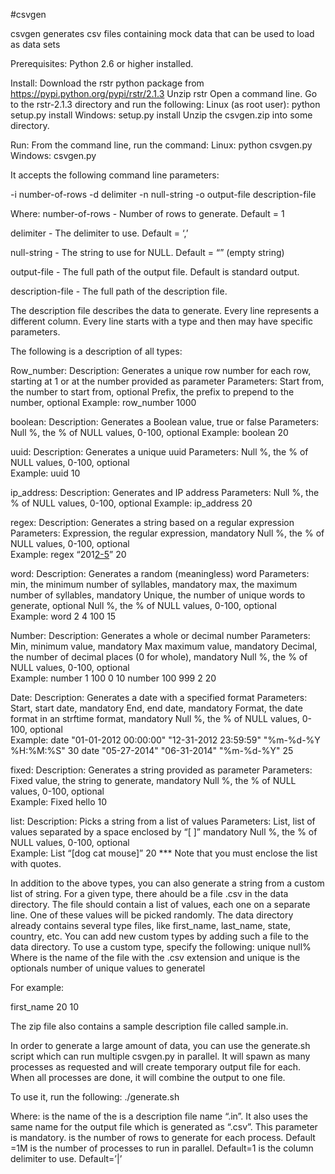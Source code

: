 #csvgen

csvgen generates csv files containing mock data that can be used to load as data sets

Prerequisites:
Python 2.6 or higher installed.

Install:
Download the rstr python package from https://pypi.python.org/pypi/rstr/2.1.3
Unzip rstr 
Open a command line. Go to the rstr-2.1.3 directory and run the following:
Linux (as root user): python setup.py install
Windows: setup.py install
Unzip the csvgen.zip into some directory.


Run:
From the command line, run the command:
Linux: python csvgen.py <parameters>
Windows: csvgen.py <parameters>

It accepts the following command line parameters:

-i number-of-rows -d delimiter -n null-string -o output-file description-file

Where:
number-of-rows - Number of rows to generate. Default = 1

delimiter - The delimiter to use. Default = ‘,’

null-string - The string to use for NULL. Default = “” (empty string)

output-file - The full path of the output file. Default is standard output.

description-file - The full path of the description file.

The description file describes the data to generate. Every line represents a different column.
Every line starts with a type and then may have specific parameters.

The following is a description of all types:

Row_number:
	Description: Generates a unique row number for each row, starting at 1 or at the number provided as parameter
	Parameters:  Start from, the number to start from, optional
				 Prefix, the prefix to prepend to the number, optional
	Example:     row_number 1000
	
boolean:
	Description: Generates a Boolean value, true or false
	Parameters:  Null %, the % of NULL values, 0-100, optional
	Example:     boolean 20

uuid:
	Description: Generates a unique uuid
	Parameters:  Null %, the % of NULL values, 0-100, optional	
	Example:     uuid 10

ip_address:
	Description: Generates and IP address
	Parameters:  Null %, the % of NULL values, 0-100, optional
	Example:     ip_address 20
	
regex:
	Description: Generates a string based on a regular expression
	Parameters:  Expression, the regular expression, mandatory
		     Null %, the % of NULL values, 0-100, optional	
	Example:     regex “201[2-5](0[1-9]|1[0-2])” 20
	
word:
	Description: Generates a random (meaningless) word
	Parameters:  min, the minimum number of syllables, mandatory
		     max, the maximum number of syllables, mandatory
			 Unique, the number of unique words to generate, optional
		     Null %, the % of NULL values, 0-100, optional	
	Example:     word 2 4 100 15
	
Number:
	Description: Generates a whole or decimal number
	Parameters:  Min, minimum value, mandatory
		     Max maximum value, mandatory
		     Decimal, the number of decimal places (0 for whole), mandatory
		     Null %, the % of NULL values, 0-100, optional	
	Example:     number 1 100 0 10
				 number 100 999 2 20
				 
Date:
	Description: Generates a date with a specified format
	Parameters:  Start, start date, mandatory
		     End, end date, mandatory
		     Format, the date format in an strftime format, mandatory
		     Null %, the % of NULL values, 0-100, optional	
	Example:     date "01-01-2012 00:00:00" "12-31-2012 23:59:59" "%m-%d-%Y %H:%M:%S" 30
		     date "05-27-2014" "06-31-2014" "%m-%d-%Y" 25
				 
fixed:
	Description: Generates a string provided as parameter
	Parameters:  Fixed value, the string to generate, mandatory
		     Null %, the % of NULL values, 0-100, optional	
	Example:     Fixed hello 10
	
list:
	Description: Picks a string from a list of values
	Parameters:  List, list of values separated by a space enclosed by “[ ]” mandatory
		     Null %, the % of NULL values, 0-100, optional	
	Example:     List “[dog cat mouse]” 20
				 *** Note that you must enclose the list with quotes.

In addition to the above types, you can also generate a string from a custom list of string. For a given type, there ahould be a file <type>.csv in the data directory. The file should contain a list of values, each one on a separate line. One of these values will be picked randomly.
The data directory already contains several type files, like first_name, last_name, state, country, etc. You can add new custom types by adding such a file to the data directory.
To use a custom type, specify the following:
<type-name> unique null%
Where <type-name> is the name of the file with the .csv extension and unique is the optionals number of unique values to generatel

For example: 

first_name  20 10

The zip file also contains a sample description file called sample.in.


In order to generate a large amount of data, you can use the generate.sh script which can run multiple csvgen.py in parallel.
It will spawn as many processes as requested and will create temporary output file for each. When all processes are done, it will combine the output to one file.

To use it, run the following:
./generate.sh <name> <rows> <number of processes> <delimiter>

Where:
<name> is the name of the  is a description file name “<name>.in”. It also uses the same name for the output file which is generated as “<name>.csv”. This parameter is mandatory.
<rows> is the number of rows to generate for each process. Default =1M
<number of processes> is the number of processes to run in parallel. Default=1
<delimiter> is the column delimiter to use. Default=’|’

